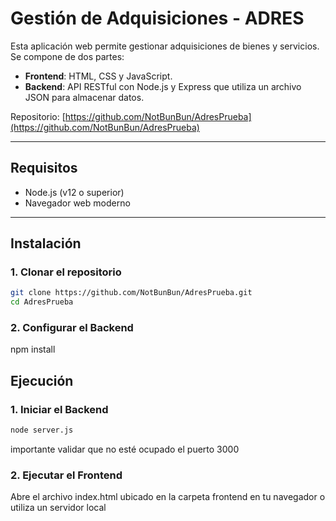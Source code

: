 # Gestión de Adquisiciones - ADRES

Esta aplicación web permite gestionar adquisiciones de bienes y servicios. Se compone de dos partes:

- **Frontend**: HTML, CSS y JavaScript.
- **Backend**: API RESTful con Node.js y Express que utiliza un archivo JSON para almacenar datos.

Repositorio: [https://github.com/NotBunBun/AdresPrueba](https://github.com/NotBunBun/AdresPrueba)

---

## Requisitos

- Node.js (v12 o superior)
- Navegador web moderno

---

## Instalación

### 1. Clonar el repositorio

``` bash
git clone https://github.com/NotBunBun/AdresPrueba.git
cd AdresPrueba
```
### 2. Configurar el Backend
 npm install
 
## Ejecución

### 1. Iniciar el Backend

```bash
node server.js
```
importante validar que no esté ocupado el puerto 3000
### 2. Ejecutar el Frontend
Abre el archivo index.html ubicado en la carpeta frontend en tu navegador o utiliza un servidor local